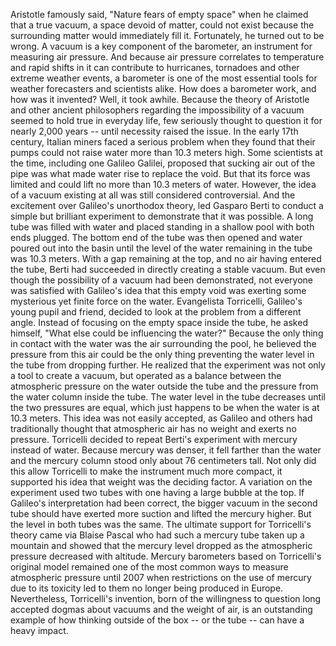 Aristotle famously said, "Nature fears of empty space" when he claimed that a true vacuum,  a space devoid of matter, could not exist because the surrounding matter would immediately fill it. Fortunately, he turned out to be wrong. A vacuum is a key component of the barometer, an instrument for measuring air pressure. And because air pressure  correlates to temperature and rapid shifts in it can contribute to hurricanes, tornadoes  and other extreme weather events, a barometer is one of the most essential tools  for weather forecasters and scientists alike. How does a barometer work, and how was it invented? Well, it took awhile. Because the theory of Aristotle  and other ancient philosophers regarding the impossibility of a vacuum seemed to hold true in everyday life, few seriously thought to question it for nearly 2,000 years -- until necessity raised the issue. In the early 17th century, Italian miners faced a serious problem when they found that their pumps could not raise water  more than 10.3 meters high. Some scientists at the time, including one Galileo Galilei, proposed that sucking air out of the pipe was what made water rise to replace the void. But that its force was limited and could lift no more than 10.3 meters of water. However, the idea of a  vacuum existing at all was still considered controversial. And the excitement over  Galileo's unorthodox theory, led Gasparo Berti to conduct a simple but brilliant experiment to demonstrate that it was possible. A long tube was filled with water and placed standing in a shallow pool  with both ends plugged. The bottom end of the tube  was then opened and water poured out into the basin until the level of the water remaining  in the tube was 10.3 meters. With a gap remaining at the top, and no air having entered the tube, Berti had succeeded in directly creating a stable vacuum. But even though the possibility  of a vacuum had been demonstrated, not everyone was satisfied  with Galileo's idea that this empty void  was exerting some mysterious yet finite force on the water. Evangelista Torricelli,  Galileo's young pupil and friend, decided to look at the problem from a different angle. Instead of focusing on the  empty space inside the tube, he asked himself, "What else could be influencing the water?" Because the only thing in contact  with the water was the air surrounding the pool, he believed the pressure from this air could be the only thing preventing the water level in the tube from dropping further. He realized that the experiment  was not only a tool to create a vacuum, but operated as a balance between the atmospheric pressure on the water outside the tube and the pressure from the water column inside the tube. The water level in the tube decreases until the two pressures are equal, which just happens to be when the water is at 10.3 meters. This idea was not easily accepted, as Galileo and others  had traditionally thought that atmospheric air has no weight and exerts no pressure. Torricelli decided to  repeat Berti's experiment with mercury instead of water. Because mercury was denser,  it fell farther than the water and the mercury column stood only about 76 centimeters tall. Not only did this allow Torricelli to make the instrument much more compact, it supported his idea that weight was the deciding factor. A variation on the experiment used two tubes with one having a large bubble at the top. If Galileo's interpretation had been correct, the bigger vacuum in the second tube should have exerted more suction and lifted the mercury higher. But the level in both tubes was the same. The ultimate support for Torricelli's theory came via Blaise Pascal who had such a mercury tube taken up a mountain and showed that the mercury level dropped as the atmospheric pressure decreased with altitude. Mercury barometers based on  Torricelli's original model remained one of the most common ways to measure atmospheric pressure until 2007 when restrictions on the use of mercury due to its toxicity led to them no longer being produced in Europe. Nevertheless, Torricelli's invention, born of the willingness to question long accepted dogmas about vacuums and the weight of air, is an outstanding example of how thinking outside of the box -- or the tube -- can have a heavy impact. 